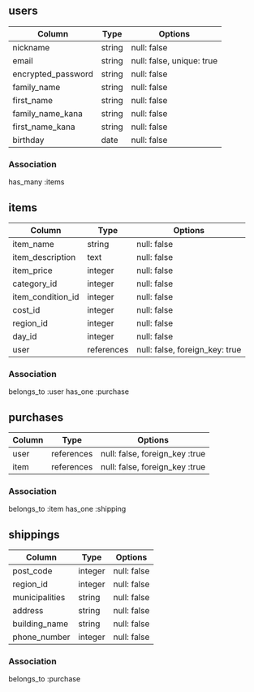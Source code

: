 ## users

| Column             | Type                | Options                   |
|--------------------|---------------------|---------------------------|
| nickname           | string              | null: false               |
| email              | string              | null: false, unique: true |
| encrypted_password | string              | null: false               |
| family_name        | string              | null: false               |
| first_name         | string              | null: false               |
| family_name_kana   | string              | null: false               |
| first_name_kana    | string              | null: false               |
| birthday           | date                | null: false               |

### Association

has_many :items

## items

| Column             | Type                | Options                        |
|--------------------|---------------------|--------------------------------|
| item_name          | string              | null: false                    |
| item_description   | text                | null: false                    |
| item_price         | integer             | null: false                    |
| category_id        | integer             | null: false                    |
| item_condition_id  | integer             | null: false                    |
| cost_id            | integer             | null: false                    |
| region_id          | integer             | null: false                    |
| day_id             | integer             | null: false                    |
| user               | references          | null: false, foreign_key: true |

### Association

belongs_to :user
has_one :purchase

## purchases

| Column             | Type                | Options                        |
|--------------------|---------------------|--------------------------------|
| user               | references          | null: false, foreign_key :true |
| item               | references          | null: false, foreign_key :true |

### Association

belongs_to :item
has_one :shipping


## shippings

| Column             | Type                | Options                        |
|--------------------|---------------------|--------------------------------|
| post_code          | integer             | null: false                    |
| region_id          | integer             | null: false                    |
| municipalities     | string              | null: false                    |
| address            | string              | null: false                    |
| building_name      | string              | null: false                    |
| phone_number       | integer             | null: false                    |

### Association

belongs_to :purchase